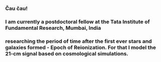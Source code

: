 ### Čau čau!

### I am currently a postdoctoral fellow at the Tata Institute of Fundamental Research, Mumbai, India
### researching the period of time after the first ever stars and galaxies formed - Epoch of Reionization. For that I model the 21-cm signal based on cosmological simulations.

<!--
**tomassoltinsky/tomassoltinsky** is a ✨ _special_ ✨ repository because its `README.md` (this file) appears on your GitHub profile.

Here are some ideas to get you started:

- 🔭 I’m currently working on ...
- 🌱 I’m currently learning ...
- 👯 I’m looking to collaborate on ...
- 🤔 I’m looking for help with ...
- 💬 Ask me about ...
- 📫 How to reach me: ...
- 😄 Pronouns: ...
- ⚡ Fun fact: ...
-->

